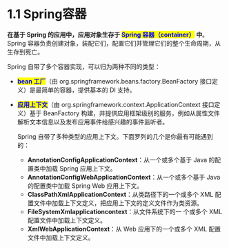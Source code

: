 # 1.1 Spring容器

**在基于 Spring 的应用中，应用对象生存于 **<mark style="color:blue;">**Spring 容器（container）**</mark>** 中**。Spring 容器负责创建对象，装配它们，配置它们并管理它们的整个生命周期，从生存到死亡。

Spring 自带了多个容器实现，可以归为两种不同的类型：

* <mark style="color:blue;">**bean 工厂**</mark>（由 org.springframework.beans.factory.BeanFactory 接口定义）是最简单的容器，提供基本的 DI 支持。
*   <mark style="color:blue;">**应用上下文**</mark>（由 org.springframework.context.ApplicationContext 接口定义）基于 BeanFactory 构建，并提供应用框架级别的服务，例如从属性文件解析文本信息以及发布应用事件给感兴趣的事件监听者。

    Spring 自带了多种类型的应用上下文。下面罗列的几个是你最有可能遇到的：

    * **AnnotationConfigApplicationContext**：从一个或多个基于 Java 的配置类中加载 Spring 应用上下文。
    * **AnnotationConfigWebApplicationContext**：从一个或多个基于 Java 的配置类中加载 Spring Web 应用上下文。
    * **ClassPathXmlApplicationContext**：从类路径下的一个或多个 XML 配置文件中加载上下文定义，把应用上下文的定义文件作为类资源。
    * **FileSystemXmlapplicationcontext**：从文件系统下的一 个或多个 XML 配置文件中加载上下文定义。
    * **XmlWebApplicationContext**：从 Web 应用下的一个或多个 XML 配置文件中加载上下文定义。
